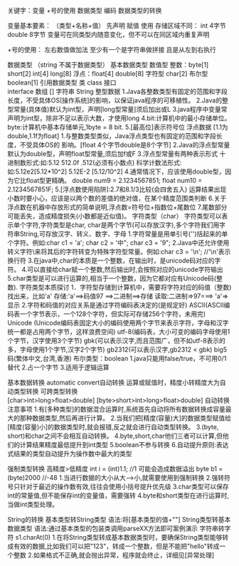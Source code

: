 关键字：变量 +号的使用 数据类型 编码 数据类型的转换

变量基本要素：
  （类型+名称+值）
  先声明 赋值 使用
  存储区域不同：
    int 4字节
    double 8字节
  变量可在同类型内随意变化，但不可以在同区域内重复声明

+号的使用：
  左右数值做加法
  至少有一个是字符串做拼接
  且是从左到右执行

数据类型 （string 不属于数据类型）
  基本数据类型
    数值型
      整数：byte[1] short[2] int[4] long[8]
      浮点：float[4] double[8]
    字符型
      char[2]
    布尔型
      boolean[1]
  引用数据类型
    类
      class
    接口      
      interface
    数组
      []
    字符串
      String
整型数据
  1.Java各整数类型有固定的范围和字段长度，不受具体OS[操作系统]的影响，以保证java程序的可移植性。
  2.Java的整型常量(具体值)默认为int型，声明[long型常量]须后加出或L
  3.java程序中变量常声明为int型，除非不足以表示大数，才使用long
  4.bit:计算机中的最小存储单位。byte:计算机中基本存储单元,1byte = 8 bit.
  5.[最高位]表示符号位
浮点数据 [1.1为double,1.1f为float]
  1.与整数类型类似，Java浮点类型也有固定的范围和字段长度，不受具体OS的
  影响。[float 4个字节double是8个字节]
  2.Java的浮点型常量默认为double型，声明float型常量,须后加f或F
  3.浮点型常量有两种表示形式
    十进制数形式:如:5.12 512.0f .512(必须有小数点)
    科学计数法形式:如:5.12e2[5.12*10^2] 5.12E-2 [5.12/10^2]
  4.通常情况下，应该使用double型，因为它比float型更精确。
    double num9 = 2.1234567851;
    float num10 = 2.1234567851F;
  5.[浮点数使用陷阱]:2.7和8.1/3比较(会四舍五入) 运算结果出现小数时要小心，应该是以两个数的差值的绝对值，在某个精度范围类判断
  6.关于浮点数在机器中存放形式的简单说明,浮点数=符号位+指数位+尾数位
  7.尾数部分可能丢失，造成精度损失(小数都是近似值)。
字符类型（char）
  字符类型可以表示单个字符,字符类型是char, char是两个字节(可以存放汉字),多个字符我们用字符串String,可存放汉字、转义、数字、字母
  1.字符常量是用单引号('')括起来的单个字符。例如:char c1 = 'a'; char c2 = '中"; char c3 = '9";
  2.Java中还允许使用转义字符\来将其后的字符转变为特殊字符型常量。例如:char c3 = '\n'; //'\n'表示换行符
  3.在java中,char的本质是一个整数，在输出时，是unicode码对应的字符。
  4.可以直接给char赋一个整数,然后输出时,会按照对应的unicode字符输出
  5.char类型是可以进行运算的,相当于一个整数，因为它都对应有Unicode码(整数).
字符类型本质探讨
  1．字符型存储到计算机中，需要将字符对应的码值（整数)找出来，比如'a'
    存储:'a'==>码值97 ==>二进制==>存储
    读取:二进制=>97===> 'a'=>显示
  2.字符和码值的对应关系是通过字符编码表决定的(是规定好)
    ASCII(ASCII编码表一个字节表示，一个128个字符，但实际可存储256个字符，未用完)
    Unicode (Unicode编码表固定大小的编码使用两个字节来表示字符，字母和汉字统一都是占用两个字节，这样浪费空间)
    utf-8(编码表，大小可变的编码字母使用1个字节，汉字使用3个字节)
    gbk(可以表示汉字,而且范围广，但不如utf-8表示的多，字母使用1个字节,汉字2个字节)
    gb2312(可以表示汉字,gb2312 < gbk)
    big5码(繁体中文,台湾,香港)
布尔类型：boolean
  1.java只能用false/true，不可用0/1替代
  2.占一个字节
  3.适用于逻辑运算

基本数据转换 automatic convert自动转换
  运算或赋值时，精度小转精度大为自动类型转换
  可跨类型转换  
  [char>int>long>float>double]
  [byte>short>int>long>float>double]
自动转换注意事项
  1.有[多种类型]的数据混合运算时,系统首先自动将所有数据转换成容量最大的那种数据类型,然后再进行计算。
  2.当我们把[精度(容量)大]的数据类型赋值给[精度(容量)小]的数据类型时,就会报错,反之就会进行自动类型转换。
  3.(byte, short)和char之间不会相互自动转换。
  4.byte,short,char他们三者可以计算,但他们的计算结果精度最低提升到int类型
  5.boolean不参与转换
  6.自动提升原则:表达式结果的类型自动提升为操作数中最大的类型

强制类型转换 
  高精度>低精度 int i = (int)1.1;  //1
  可能会造成数据溢出 byte b1 = (byte)2000  //-48
  1.当进行数据的大小从大——>小,就需要使用到强制转换
  2.强转符号只针对于最近的操作数有效,往往会使用小括号提升优先级
  3.char类型可以保存int的常量值,但不能保存int的变量值，需要强转
  4.byte和short类型在进行运算时,当做int类型处理。

String的转换
  基本类型转String类型
    语法:将[基本类型的值+""]
  String类型转基本数据类型
    语法:通过基本类型的包装类调用parseXX方法即可案例演示
    字符串转字符 s1.charAt(0)
  1.在将String类型转成基本数据类型时，要确保String类型能够转成有效的数据,比如我们可以把"123"，转成一个整数，但是不能把"hello"转成一个整数
  2.如果格式不正确,就会抛出异常，程序就会终止，详细见[异常处理]
























